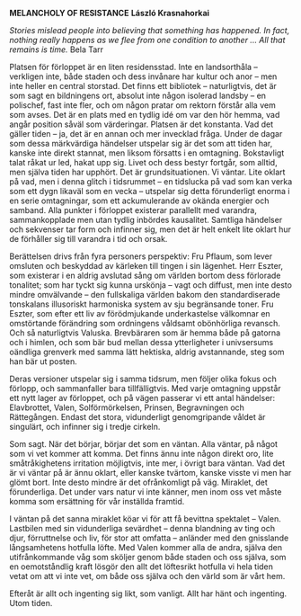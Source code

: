 **MELANCHOLY OF RESISTANCE**  **László Krasnahorkai**

*Stories mislead people into believing that something has happened. In fact, nothing really happens as we flee from one condition to another ... All that remains is time.*
Bela Tarr

Platsen för förloppet är en liten residensstad. Inte en landsorthåla – verkligen inte, både staden och dess invånare har kultur och anor – men inte heller en central storstad. Det finns ett bibliotek – naturligtvis, det är som sagt en bildningens ort, absolut inte någon isolerad landsby – en polischef, fast inte fler, och om någon pratar om rektorn förstår alla vem som avses. Det är en plats med en tydlig idé om var den hör hemma, vad angår position såväl som värderingar.
Platsen är det konstanta. Vad det gäller tiden – ja, det är en annan och mer invecklad fråga. Under de dagar som dessa märkvärdiga händelser utspelar sig är det som att tiden har, kanske inte direkt stannat, men liksom försatts i en omtagning. Bokstavligt talat råkat ur led, hakat upp sig. Livet och dess bestyr fortgår, som alltid, men själva tiden har upphört. 
Det är grundsituationen. Vi väntar. Lite oklart på vad, men i denna glitch i tidsrummet – en tidslucka på vad som kan verka som ett dygn likaväl som en vecka – utspelar sig detta förunderligt enorma i en serie omtagningar, som ett ackumulerande av okända energier och samband. Alla punkter i förloppet existerar parallellt med varandra, sammankopplade men utan tydlig inbördes kausalitet. Samtliga händelser och sekvenser tar form och infinner sig, men det är helt enkelt lite oklart hur de förhåller sig till varandra i tid och orsak.

Berättelsen drivs från fyra personers perspektiv: Fru Pflaum, som lever omsluten och beskyddad av kärleken till tingen i sin lägenhet. Herr Eszter, som existerar i en aldrig avslutad sång om världen bortom dess förlorade tonalitet; som har tyckt sig kunna urskönja – vagt och diffust, men inte desto mindre omvälvande – den fullskaliga världen bakom den standardiserade tonskalans illusoriskt harmoniska system av sju begränsande toner. Fru Eszter, som efter ett liv av förödmjukande underkastelse välkomnar en omstörtande förändring som ordningens våldsamt obönhörliga revansch. Och så naturligtvis Valuska. Brevbäraren som är hemma både på gatorna och i himlen, och som bär bud mellan dessa ytterligheter i univsersums oändliga grenverk med samma lätt hektiska, aldrig avstannande, steg som han bär ut posten.

Deras versioner utspelar sig i samma tidsrum, men följer olika fokus och förlopp, och sammanfaller bara tillfälligtvis. Med varje omtagning uppstår ett nytt lager av förloppet, och på vägen passerar vi ett antal händelser: Elavbrottet, Valen, Solförmörkelsen, Prinsen, Begravningen och Rättegången. Endast det stora, vidunderligt genomgripande våldet är singulärt, och infinner sig i tredje cirkeln.

Som sagt. När det börjar, börjar det som en väntan. Alla väntar, på något som vi vet kommer att komma. Det finns ännu inte någon direkt oro, lite småtråkighetens irritation möjligtvis, inte mer, i övrigt bara väntan. Vad det är vi väntar på är ännu oklart, eller kanske tvärtom, kanske visste vi men har glömt bort. Inte desto mindre är det ofrånkomligt på väg. Miraklet, det förunderliga. Det under vars natur vi inte känner, men inom oss vet måste komma som ersättning för vår inställda framtid. 

I väntan på det sanna miraklet köar vi för att få bevittna spektalet – Valen. Lastbilen med sin vidunderliga sevärdhet – denna blandning av ting och djur, förruttnelse och liv, för stor att omfatta – anländer med den gnisslande långsamhetens hotfulla löfte. Med Valen kommer alla de andra, själva den utifrånkommande våg som sköljer genom både staden och oss själva, som en oemotståndlig kraft lösgör den allt det löftesrikt hotfulla vi hela tiden vetat om att vi inte vet, om både oss själva och den värld som är vårt hem.

Efteråt är allt och ingenting sig likt, som vanligt. Allt har hänt och ingenting. Utom tiden.
